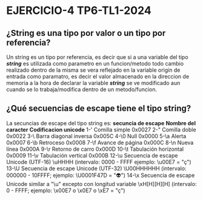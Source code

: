 # EJERCICIO-4 TP6-TL1-2024

## **¿String es una tipo por valor o un tipo por referencia?**

Un string es un tipo por referencia, es decir que si a una variable del tipo **_string_** es utilizada como parametro en un funcion/metodo todo cambio realizado dentro de la misma se vera reflejado en la variable origin de entrada como paramatro, es decir el valor almacenado en la direccion de memoria a la hora de declarar la variable **_string_** se ve modificado aun cuando se lo trabaja/modifica dentro de un metodo/funcion.

## **¿Qué secuencias de escape tiene el tipo string?**

La secuncias de escape del tipo string es:
**secuncia de escape** **Nombre del caracter** **Codificacion unicode** 
1-\'	Comilla simple	0x0027
2-\"	Comilla doble	0x0022
3-\	Barra diagonal inversa	0x005C
4-\0	Null	0x0000
5-\a	Alerta	0x0007
6-\b	Retroceso	0x0008
7-\f	Avance de página	0x000C
8-\n	Nueva línea	0x000A
9-\r	Retorno de carro	0x000D
10-\t	Tabulación horizontal	0x0009
11-\v	Tabulación vertical	0x000B
12-\u	Secuencia de escape Unicode (UTF-16)	\uHHHH (intervalo: 0000 - FFFF ejemplo: \u00E7 = "ç")
13-\U	Secuencia de escape Unicode (UTF-32)	\U00HHHHHH (intervalo: 000000 - 10FFFF; ejemplo: \U0001F47D = "👽")
14-\x	Secuencia de escape Unicode similar a "\u" excepto con longitud variable	\xH[H][H][H] (intervalo: 0 - FFFF; ejemplo: \x00E7 o \x0E7 o \xE7 = "ç")